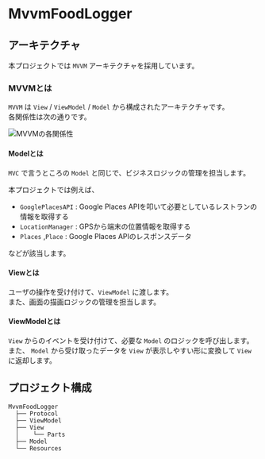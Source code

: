 # MvvmFoodLogger

## アーキテクチャ
本プロジェクトでは `MVVM` アーキテクチャを採用しています。

### MVVMとは
`MVVM` は `View` / `ViewModel` / `Model` から構成されたアーキテクチャです。  
各関係性は次の通りです。  

![MVVMの各関係性](https://user-images.githubusercontent.com/4291518/45229474-d9c8fd80-b300-11e8-9a21-f54749f5c901.png)

#### Modelとは
`MVC` で言うところの `Model` と同じで、ビジネスロジックの管理を担当します。  

本プロジェクトでは例えば、

* `GooglePlacesAPI` : Google Places APIを叩いて必要としているレストランの情報を取得する  
* `LocationManager` : GPSから端末の位置情報を取得する  
* `Places` ,`Place` : Google Places APIのレスポンスデータ   

などが該当します。  

#### Viewとは
ユーザの操作を受け付けて、`ViewModel` に渡します。  
また、画面の描画ロジックの管理を担当します。  

#### ViewModelとは
`View` からのイベントを受け付けて、必要な `Model` のロジックを呼び出します。  
また、 `Model` から受け取ったデータを `View` が表示しやすい形に変換して `View` に返却します。  

## プロジェクト構成

```
MvvmFoodLogger
  ├── Protocol
  ├── ViewModel
  ├── View
  │    └── Parts
  ├── Model
  └── Resources
```
